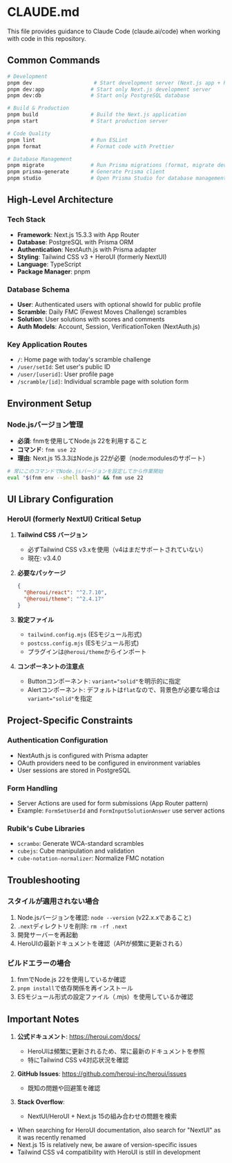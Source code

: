 # CLAUDE.md

This file provides guidance to Claude Code (claude.ai/code) when working with code in this repository.

## Common Commands

```bash
# Development
pnpm dev                    # Start development server (Next.js app + PostgreSQL via Docker)
pnpm dev:app               # Start only Next.js development server
pnpm dev:db                # Start only PostgreSQL database

# Build & Production
pnpm build                 # Build the Next.js application
pnpm start                 # Start production server

# Code Quality
pnpm lint                  # Run ESLint
pnpm format                # Format code with Prettier

# Database Management
pnpm migrate               # Run Prisma migrations (format, migrate dev, generate)
pnpm prisma-generate       # Generate Prisma client
pnpm studio                # Open Prisma Studio for database management
```

## High-Level Architecture

### Tech Stack

- **Framework**: Next.js 15.3.3 with App Router
- **Database**: PostgreSQL with Prisma ORM
- **Authentication**: NextAuth.js with Prisma adapter
- **Styling**: Tailwind CSS v3 + HeroUI (formerly NextUI)
- **Language**: TypeScript
- **Package Manager**: pnpm

### Database Schema

- **User**: Authenticated users with optional showId for public profile
- **Scramble**: Daily FMC (Fewest Moves Challenge) scrambles
- **Solution**: User solutions with scores and comments
- **Auth Models**: Account, Session, VerificationToken (NextAuth.js)

### Key Application Routes

- `/`: Home page with today's scramble challenge
- `/user/setId`: Set user's public ID
- `/user/[userid]`: User profile page
- `/scramble/[id]`: Individual scramble page with solution form

## Environment Setup

### Node.jsバージョン管理

- **必須**: fnmを使用してNode.js 22を利用すること
- **コマンド**: `fnm use 22`
- **理由**: Next.js 15.3.3はNode.js 22が必要（node:modulesのサポート）

```bash
# 常にこのコマンドでNode.jsバージョンを設定してから作業開始
eval "$(fnm env --shell bash)" && fnm use 22
```

## UI Library Configuration

### HeroUI (formerly NextUI) Critical Setup

1. **Tailwind CSS バージョン**

   - 必ずTailwind CSS v3.xを使用（v4はまだサポートされていない）
   - 現在: v3.4.0

2. **必要なパッケージ**

   ```json
   {
     "@heroui/react": "^2.7.10",
     "@heroui/theme": "^2.4.17"
   }
   ```

3. **設定ファイル**

   - `tailwind.config.mjs` (ESモジュール形式)
   - `postcss.config.mjs` (ESモジュール形式)
   - プラグインは`@heroui/theme`からインポート

4. **コンポーネントの注意点**
   - Buttonコンポーネント: `variant="solid"`を明示的に指定
   - Alertコンポーネント: デフォルトは`flat`なので、背景色が必要な場合は`variant="solid"`を指定

## Project-Specific Constraints

### Authentication Configuration

- NextAuth.js is configured with Prisma adapter
- OAuth providers need to be configured in environment variables
- User sessions are stored in PostgreSQL

### Form Handling

- Server Actions are used for form submissions (App Router pattern)
- Example: `FormSetUserId` and `FormInputSolutionAnswer` use server actions

### Rubik's Cube Libraries

- `scrambo`: Generate WCA-standard scrambles
- `cubejs`: Cube manipulation and validation
- `cube-notation-normalizer`: Normalize FMC notation

## Troubleshooting

### スタイルが適用されない場合

1. Node.jsバージョンを確認: `node --version` (v22.x.xであること)
2. `.next`ディレクトリを削除: `rm -rf .next`
3. 開発サーバーを再起動
4. HeroUIの最新ドキュメントを確認（APIが頻繁に更新される）

### ビルドエラーの場合

1. fnmでNode.js 22を使用しているか確認
2. `pnpm install`で依存関係を再インストール
3. ESモジュール形式の設定ファイル（.mjs）を使用しているか確認

## Important Notes

1. **公式ドキュメント**: https://heroui.com/docs/

   - HeroUIは頻繁に更新されるため、常に最新のドキュメントを参照
   - 特にTailwind CSS v4対応状況を確認

2. **GitHub Issues**: https://github.com/heroui-inc/heroui/issues

   - 既知の問題や回避策を確認

3. **Stack Overflow**:
   - NextUI/HeroUI + Next.js 15の組み合わせの問題を検索

- When searching for HeroUI documentation, also search for "NextUI" as it was recently renamed
- Next.js 15 is relatively new, be aware of version-specific issues
- Tailwind CSS v4 compatibility with HeroUI is still in development

